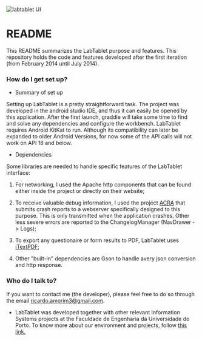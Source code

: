
![labtablet UI](https://raw.githubusercontent.com/feup-infolab/labtablet/master/labtablet.png "LabTablet UI")

# README #

This README summarizes the LabTablet purpose and features. This repository holds the code and features developed after the first iteration (from February 2014 until July 2014).

### How do I get set up? ###

* Summary of set up

Setting up LabTablet is a pretty straightforward task. The project was developed in the android studio IDE, and thus it can easily be opened by this application. After the first launch, graddle will take some time to find and solve any dependencies and configure the workbench. LabTablet requires Android KitKat to run. Although its compatibility can later be expanded to older Android Versions, for now some of the API calls will not work on API 18 and below.

* Dependencies

Some libraries are needed to handle specific features of the LabTablet interface:

1. For networking, I used the Apache http components that can be found either inside the project or directly on their website;

2. To receive valuable debug information, I used the project [ACRA](https://code.google.com/p/acra/) that submits crash reports to a webserver specifically designed to this purpose. This is only transmitted when the application crashes. Other less severe errors are reported to the ChangelogManager (NavDrawer -> Logs);

3. To export any questionaire or form results to PDF, LabTablet uses [iTextPDF](http://itextpdf.com/);

4. Other "built-in" dependencies are Gson to handle avery json conversion and http response.

### Who do I talk to? ###

If you want to contact me (the developer), please feel free to do so through the email ricardo.amorim3@gmail.com.

* LabTablet was developed together with other relevant Information Systems projects at the Faculdade de Engenharia da Universidade do Porto. To know more about our environment and projects, follow [this link.](http://dendro.fe.up.pt/)

